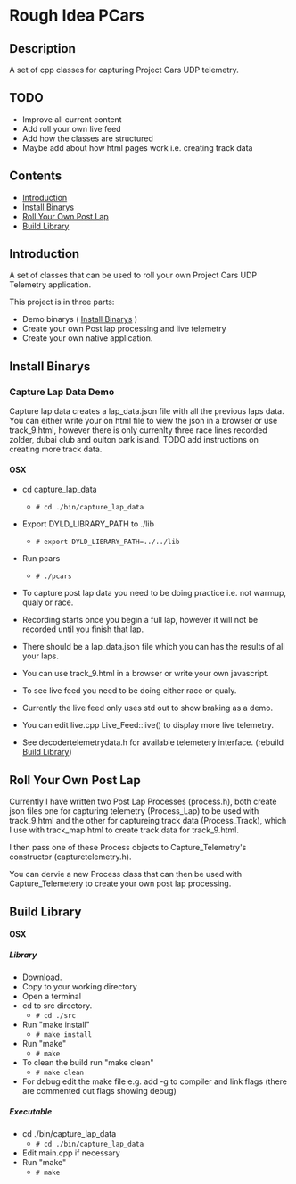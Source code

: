 # Rough Idea PCars

## Description

A set of cpp classes for capturing Project Cars UDP telemetry.

## TODO

* Improve all current content
* Add roll your own live feed
* Add how the classes are structured
* Maybe add about how html pages work i.e. creating track data

## Contents
* [Introduction](#T-Introduction)
* [Install Binarys](#T-Installation)
* [Roll Your Own Post Lap](#T-post_lap)
* [Build Library](#T-Build)

## <a name="T-Introduction"></a>Introduction

A set of classes that can be used to roll your own Project Cars UDP Telemetry application. 

This project is in three parts: 
* Demo binarys ( [Install Binarys](#T-Installation) )
* Create your own Post lap processing and live telemetry 
* Create your own native application.
  
## <a name="T-Installation"></a>Install Binarys

### Capture Lap Data Demo
Capture lap data creates a lap_data.json file with all the previous laps data.
You can either write your on html file to view the json in a browser or use track_9.html,
however there is only currenlty three race lines recorded zolder, dubai club and oulton park island. 
TODO add instructions on creating more track data.

#### OSX
* cd capture_lap_data
  * ```# cd ./bin/capture_lap_data```
* Export DYLD_LIBRARY_PATH to ./lib
  * ```# export DYLD_LIBRARY_PATH=../../lib```
* Run pcars
  * ```# ./pcars```
  
* To capture post lap data you need to be doing practice i.e. not warmup, qualy or race.
* Recording starts once you begin a full lap, however it will not be recorded until you finish that lap.
* There should be a lap_data.json file which you can has the results of all your laps.
* You can use track_9.html in a browser or write your own javascript.

* To see live feed you need to be doing either race or qualy. 
* Currently the live feed only uses std out to show braking as a demo.
* You can edit live.cpp Live_Feed::live() to display more live telemetry. 
* See decodertelemetrydata.h for available telemetery interface. (rebuild [Build Library](#T-Build))

## <a name="T-post_lap"></a>Roll Your Own Post Lap
Currently I have written two Post Lap Processes (process.h), both create json files one for capturing telemetry (Process_Lap) to be used with track_9.html and the other for captureing track data (Process_Track), which I use with track_map.html to create track data for track_9.html.  

I then pass one of these Process objects to Capture_Telemetry's constructor (capturetelemetry.h).

You can dervie a new Process class that can then be used with Capture_Telemetery to create your own post lap processing.

## <a name="T-Build"></a>Build Library
#### OSX
##### Library
* Download.
* Copy to your working directory
* Open a terminal
* cd to src directory. 
  * ```# cd ./src```
* Run "make install"
  * ```# make install```
* Run "make"
  * ```# make```
* To clean the build run "make clean"
  * ```# make clean```
* For debug edit the make file e.g. add -g to compiler and link flags (there are commented out flags showing debug)
##### Executable
* cd ./bin/capture_lap_data
  * ```# cd ./bin/capture_lap_data```
* Edit main.cpp if necessary 
* Run "make"
  * ```# make```
